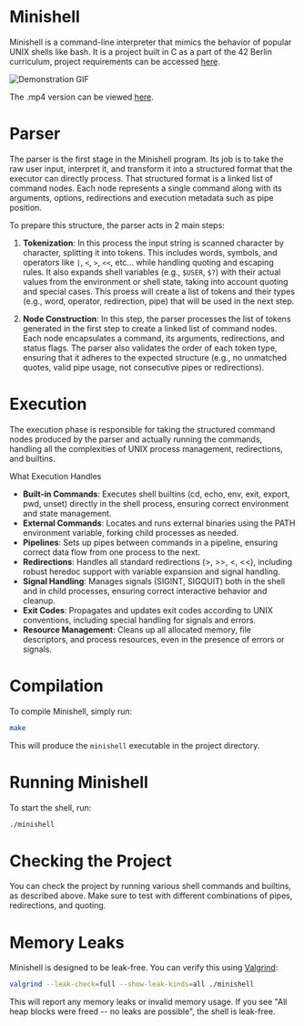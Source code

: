# Minishell
Minishell is a command-line interpreter that mimics the behavior of popular UNIX shells like bash. It is a project built in C as a part of the 42 Berlin curriculum, project requirements can be accessed [here](./minishell_requirements.pdf).

![Demonstration GIF](./demo/demo.gif)

The .mp4 version can be viewed [here](./demo/demo.mp4).

# Parser
The parser is the first stage in the Minishell program. Its job is to take the raw user input, interpret it, and transform it into a structured format that the executor can directly process.
That structured format is a linked list of command nodes. Each node represents a single command along with its arguments, options, redirections and execution metadata such as pipe position.

To prepare this structure, the parser acts in 2 main steps:

1. **Tokenization**: In this process the input string is scanned character by character, splitting it into tokens. This includes words, symbols, and operators like `|`, `<`, `>`, `<<`, etc... while handling quoting and escaping rules. It also expands shell variables (e.g., `$USER`, `$?`) with their actual values from the environment or shell state, taking into account quoting and special cases.
This proess will create a list of tokens and their types (e.g., word, operator, redirection, pipe) that will be used in the next step.

2. **Node Construction**: In this step, the parser processes the list of tokens generated in the first step to create a linked list of command nodes. Each node encapsulates a command, its arguments, redirections, and status flags. The parser also validates the order of each token type, ensuring that it adheres to the expected structure (e.g., no unmatched quotes, valid pipe usage, not consecutive pipes or redirections).

# Execution
The execution phase is responsible for taking the structured command nodes produced by the parser and actually running the commands, handling all the complexities of UNIX process management, redirections, and builtins.

What Execution Handles
- **Built-in Commands**: Executes shell builtins (cd, echo, env, exit, export, pwd, unset) directly in the shell process, ensuring correct environment and state management.
- **External Commands**: Locates and runs external binaries using the PATH environment variable, forking child processes as needed.
- **Pipelines**: Sets up pipes between commands in a pipeline, ensuring correct data flow from one process to the next.
- **Redirections**: Handles all standard redirections (>, >>, <, <<), including robust heredoc support with variable expansion and signal handling.
- **Signal Handling**: Manages signals (SIGINT, SIGQUIT) both in the shell and in child processes, ensuring correct interactive behavior and cleanup.
- **Exit Codes**: Propagates and updates exit codes according to UNIX conventions, including special handling for signals and errors.
- **Resource Management**: Cleans up all allocated memory, file descriptors, and process resources, even in the presence of errors or signals.

# Compilation

To compile Minishell, simply run:

```sh
make
```

This will produce the `minishell` executable in the project directory.

# Running Minishell

To start the shell, run:

```sh
./minishell
```

# Checking the Project

You can check the project by running various shell commands and builtins, as described above. Make sure to test with different combinations of pipes, redirections, and quoting.

# Memory Leaks

Minishell is designed to be leak-free. You can verify this using [Valgrind](https://valgrind.org/):

```sh
valgrind --leak-check=full --show-leak-kinds=all ./minishell
```

This will report any memory leaks or invalid memory usage. If you see "All heap blocks were freed -- no leaks are possible", the shell is leak-free.
